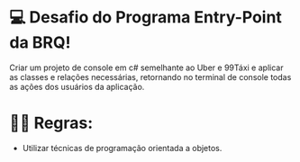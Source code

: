 # 💻 Desafio do Programa Entry-Point da BRQ!
Criar um projeto de console em c# semelhante ao Uber e 99Táxi e aplicar as classes e relações necessárias, retornando no terminal de console todas as ações dos usuários da aplicação.

# ✋🏻 Regras:
- Utilizar técnicas de programação orientada a objetos.

